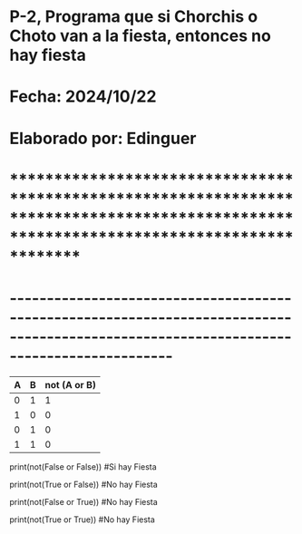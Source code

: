 # P-2, Programa que si Chorchis o Choto van a la fiesta, entonces no hay fiesta
# Fecha: 2024/10/22
# Elaborado por: Edinguer 
# ****************************************************************************************************************************************
# ----------------------------------------------------------------------------------------------------------------------------------------
| A  | B | not (A or B) |
| ------------- | ------------- | ------------- |
| 0  | 1  |  1 |
| 1  | 0  |  0  |
| 0  | 1  |  0 |
| 1  | 1 |  0 |


print(not(False or False)) #Si hay Fiesta

print(not(True or False))  #No hay Fiesta


print(not(False or True))  #No hay Fiesta

print(not(True or True))   #No hay Fiesta

